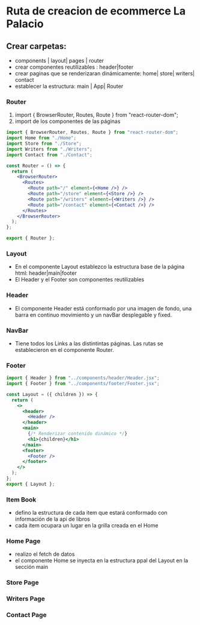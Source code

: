 # Ruta de creacion de ecommerce La Palacio

## Crear carpetas:

- components | layout| pages | router
- crear componentes reutilizables : header|footer
- crear paginas que se renderizaran dinámicamente: home| store| writers| contact
- establecer la estructura: main | App| Router

### Router

1. import { BrowserRouter, Routes, Route } from "react-router-dom";
2. import de los componentes de las páginas

```jsx
import { BrowserRouter, Routes, Route } from "react-router-dom";
import Home from "./Home";
import Store from "./Store";
import Writers from "./Writers";
import Contact from "./Contact";

const Router = () => {
  return (
    <BrowserRouter>
      <Routes>
        <Route path="/" element={<Home />} />
        <Route path="/store" element={<Store />} />
        <Route path="/writers" element={<Writers />} />
        <Route path="/contact" element={<Contact />} />
      </Routes>
    </BrowserRouter>
  );
};

export { Router };
```

### Layout

- En el componente Layout establezco la estructura base de la página html: header|main|footer
- El Header y el Footer son componentes reutilizables

### Header

- El componente Header está conformado por una imagen de fondo, una barra en continuo movimiento y un navBar desplegable y fixed.

### NavBar

- Tiene todos los Links a las distintintas páginas. Las rutas se establecieron en el componente Router.

### Footer

```jsx
import { Header } from "../components/header/Header.jsx";
import { Footer } from "../components/footer/Footer.jsx";

const Layout = ({ children }) => {
  return (
    <>
      <header>
        <Header />
      </header>
      <main>
        {/* Renderizar contenido dinámico */}
        <h1>{children}</h1>
      </main>
      <footer>
        <Footer />
      </footer>
    </>
  );
};
export { Layout };
```

### Item Book

- defino la estructura de cada item que estará conformado con información de la api de libros
- cada item ocupara un lugar en la grilla creada en el Home

### Home Page

- realizo el fetch de datos
- el componente Home se inyecta en la estructura ppal del Layout en la sección main

### Store Page

### Writers Page

### Contact Page
